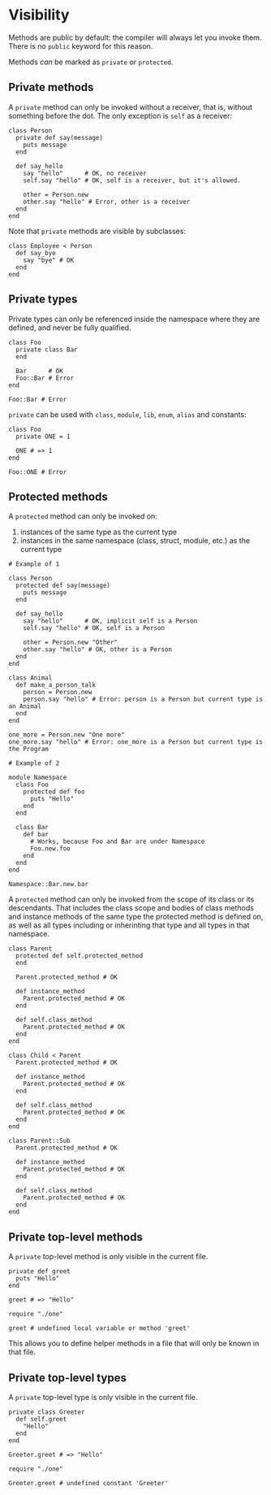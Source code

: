 # Visibility

Methods are public by default: the compiler will always let you invoke them. There is no `public` keyword for this reason.

Methods _can_ be marked as `private` or `protected`.

## Private methods

A `private` method can only be invoked without a receiver, that is, without something before the dot. The only exception is `self` as a receiver:

```crystal
class Person
  private def say(message)
    puts message
  end

  def say_hello
    say "hello"      # OK, no receiver
    self.say "hello" # OK, self is a receiver, but it's allowed.

    other = Person.new
    other.say "hello" # Error, other is a receiver
  end
end
```

Note that `private` methods are visible by subclasses:

```crystal
class Employee < Person
  def say_bye
    say "bye" # OK
  end
end
```

## Private types

Private types can only be referenced inside the namespace where they are defined, and never be fully qualified.

```crystal
class Foo
  private class Bar
  end

  Bar      # OK
  Foo::Bar # Error
end

Foo::Bar # Error
```

`private` can be used with `class`, `module`, `lib`, `enum`, `alias` and constants:

```crystal
class Foo
  private ONE = 1

  ONE # => 1
end

Foo::ONE # Error
```

## Protected methods

A `protected` method can only be invoked on:

1. instances of the same type as the current type
2. instances in the same namespace (class, struct, module, etc.) as the current type

```crystal
# Example of 1

class Person
  protected def say(message)
    puts message
  end

  def say_hello
    say "hello"      # OK, implicit self is a Person
    self.say "hello" # OK, self is a Person

    other = Person.new "Other"
    other.say "hello" # OK, other is a Person
  end
end

class Animal
  def make_a_person_talk
    person = Person.new
    person.say "hello" # Error: person is a Person but current type is an Animal
  end
end

one_more = Person.new "One more"
one_more.say "hello" # Error: one_more is a Person but current type is the Program

# Example of 2

module Namespace
  class Foo
    protected def foo
      puts "Hello"
    end
  end

  class Bar
    def bar
      # Works, because Foo and Bar are under Namespace
      Foo.new.foo
    end
  end
end

Namespace::Bar.new.bar
```

A `protected` method can only be invoked from the scope of its class or its descendants. That includes the class scope and bodies of class methods and instance methods of the same type the protected method is defined on, as well as all types including or inherinting that type and all types in that namespace.

```crystal
class Parent
  protected def self.protected_method
  end

  Parent.protected_method # OK

  def instance_method
    Parent.protected_method # OK
  end

  def self.class_method
    Parent.protected_method # OK
  end
end

class Child < Parent
  Parent.protected_method # OK

  def instance_method
    Parent.protected_method # OK
  end

  def self.class_method
    Parent.protected_method # OK
  end
end

class Parent::Sub
  Parent.protected_method # OK

  def instance_method
    Parent.protected_method # OK
  end

  def self.class_method
    Parent.protected_method # OK
  end
end
```

## Private top-level methods

A `private` top-level method is only visible in the current file.

```crystal title="one.cr"
private def greet
  puts "Hello"
end

greet # => "Hello"
```

```crystal title="two.cr"
require "./one"

greet # undefined local variable or method 'greet'
```

This allows you to define helper methods in a file that will only be known in that file.

## Private top-level types

A `private` top-level type is only visible in the current file.

```crystal title="one.cr"
private class Greeter
  def self.greet
    "Hello"
  end
end

Greeter.greet # => "Hello"
```

```crystal title="two.cr"
require "./one"

Greeter.greet # undefined constant 'Greeter'
```
